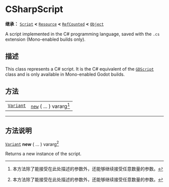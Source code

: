 <!-- ⚠ 请勿编辑本文件 ⚠ -->
<!-- 本文档使用脚本从 WeDot 引擎源码仓库生成。 -->
<!-- 生成脚本：https://github.com/WeDot-Engine/WeDot/tree/master/doc/tools/make_md.py； -->
<!-- 原文件：https://github.com/WeDot-Engine/WeDot/tree/master/modules/mono/doc_classes/CSharpScript.xml。 -->

<div id="_class_csharpscript"></div>

# CSharpScript

**继承：** [`Script`](class_script.md) **<** [`Resource`](class_resource.md) **<** [`RefCounted`](class_refcounted.md) **<** [`Object`](class_object.md)

A script implemented in the C# programming language, saved with the `.cs` extension (Mono-enabled builds only).

## 描述

This class represents a C# script. It is the C# equivalent of the [`GDScript`](class_gdscript.md) class and is only available in Mono-enabled Godot builds.

## 方法

|||
|:-:|:--|
| [`Variant`](class_variant.md) | [`new`](class_csharpscript.md#class_csharpscript_method_new) ( ... ) vararg[^vararg] |

<!-- rst-class:: classref-section-separator -->

---

## 方法说明

<div id="_class_csharpscript_method_new"></div>

[`Variant`](class_variant.md) **new** ( ... ) vararg[^vararg]<div id="class_csharpscript_method_new"></div>

Returns a new instance of the script.

[^virtual]: 本方法通常需要用户覆盖才能生效。
[^const]: 本方法无副作用，不会修改该实例的任何成员变量。
[^vararg]: 本方法除了能接受在此处描述的参数外，还能够继续接受任意数量的参数。
[^constructor]: 本方法用于构造某个类型。
[^static]: 调用本方法无需实例，可直接使用类名进行调用。
[^operator]: 本方法描述的是使用本类型作为左操作数的有效运算符。
[^bitfield]: 这个值是由下列位标志构成位掩码的整数。
[^void]: 无返回值。
